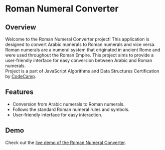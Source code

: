 # Roman Numeral Converter

## Overview

Welcome to the Roman Numeral Converter project! This application is designed to convert Arabic numerals to Roman numerals and vice versa. Roman numerals are a numeral system that originated in ancient Rome and were used throughout the Roman Empire. This project aims to provide a user-friendly interface for easy conversion between Arabic and Roman numerals.  
Project is a part of JavaScript Algorithms and Data Structures Certification by [CodeCamp](https://www.freecodecamp.org/learn/javascript-algorithms-and-data-structures-v8/build-a-roman-numeral-converter-project/build-a-roman-numeral-converter).

## Features

- Conversion from Arabic numerals to Roman numerals.
- Follows the standard Roman numeral rules and symbols.
- User-friendly interface for easy interaction.

## Demo

Check out the [live demo of the Roman Numeral Converter](https://late-exairu.github.io/roman-numeral-converter).
